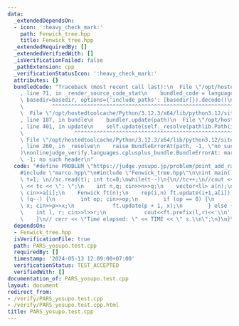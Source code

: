 ```yaml
---
data:
  _extendedDependsOn:
  - icon: ':heavy_check_mark:'
    path: Fenwick_tree.hpp
    title: Fenwick_tree.hpp
  _extendedRequiredBy: []
  _extendedVerifiedWith: []
  _isVerificationFailed: false
  _pathExtension: cpp
  _verificationStatusIcon: ':heavy_check_mark:'
  attributes: {}
  bundledCode: "Traceback (most recent call last):\n  File \"/opt/hostedtoolcache/Python/3.12.3/x64/lib/python3.12/site-packages/onlinejudge_verify/documentation/build.py\"\
    , line 71, in _render_source_code_stat\n    bundled_code = language.bundle(stat.path,\
    \ basedir=basedir, options={'include_paths': [basedir]}).decode()\n          \
    \         ^^^^^^^^^^^^^^^^^^^^^^^^^^^^^^^^^^^^^^^^^^^^^^^^^^^^^^^^^^^^^^^^^^^^^^^^^^^^^^^^^\n\
    \  File \"/opt/hostedtoolcache/Python/3.12.3/x64/lib/python3.12/site-packages/onlinejudge_verify/languages/cplusplus.py\"\
    , line 187, in bundle\n    bundler.update(path)\n  File \"/opt/hostedtoolcache/Python/3.12.3/x64/lib/python3.12/site-packages/onlinejudge_verify/languages/cplusplus_bundle.py\"\
    , line 401, in update\n    self.update(self._resolve(pathlib.Path(included), included_from=path))\n\
    \                ^^^^^^^^^^^^^^^^^^^^^^^^^^^^^^^^^^^^^^^^^^^^^^^^^^^^^^^^^\n \
    \ File \"/opt/hostedtoolcache/Python/3.12.3/x64/lib/python3.12/site-packages/onlinejudge_verify/languages/cplusplus_bundle.py\"\
    , line 260, in _resolve\n    raise BundleErrorAt(path, -1, \"no such header\"\
    )\nonlinejudge_verify.languages.cplusplus_bundle.BundleErrorAt: marco.hpp: line\
    \ -1: no such header\n"
  code: "#define PROBLEM \"https://judge.yosupo.jp/problem/point_add_range_sum\"\n\
    #include \"marco.hpp\"\n#include \"Fenwick_tree.hpp\"\n\nint main(){\nFT;\nint\
    \ t=1; \n//sc.read(t); int tc=0;\nwhile(t--)\n{\n//tc++;\n//cout << \"Case #\"\
    \ << tc << \": \";\n    int n,q; cin>>n>>q;\n    vector<ll> a(n);\n    rep(i,n)\
    \ cin>>a[i];\n    Fenwick ft(n);\n    rep(i,n) ft.update(i+1,a[i]);\n    while\
    \ (q--) {\n        int op; cin>>op;\n        if (op == 0) {\n            int p,\
    \ x; cin>>p>>x;\n            ft.update(p + 1, x);\n        } else {\n        \
    \    int l, r; cin>>l>>r;\n            cout<<ft.prefix(l,r)<<'\\n';\n        }\n\
    \    }\n// cerr << \"Time elapsed: \" << TIME << \" s.\\n\";\n}\n}\n"
  dependsOn:
  - Fenwick_tree.hpp
  isVerificationFile: true
  path: PARS_yosupo.test.cpp
  requiredBy: []
  timestamp: '2024-05-13 12:09:00+07:00'
  verificationStatus: TEST_ACCEPTED
  verifiedWith: []
documentation_of: PARS_yosupo.test.cpp
layout: document
redirect_from:
- /verify/PARS_yosupo.test.cpp
- /verify/PARS_yosupo.test.cpp.html
title: PARS_yosupo.test.cpp
---
```


